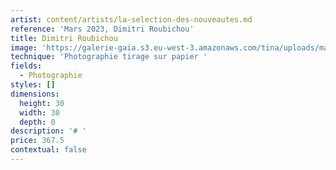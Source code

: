 ```yaml
---
artist: content/artists/la-selection-des-nouveautes.md
reference: 'Mars 2023, Dimitri Roubichou'
title: Dimitri Roubichou
image: 'https://galerie-gaia.s3.eu-west-3.amazonaws.com/tina/uploads/mars-2023/B892D069-9796-4789-A423-02FE888E168F.JPG'
technique: 'Photographie tirage sur papier '
fields:
  - Photographie
styles: []
dimensions:
  height: 30
  width: 30
  depth: 0
description: '# '
price: 367.5
contextual: false
---
```


